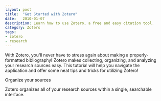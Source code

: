 ```yaml
---
layout: post
title:  "Get Started with Zotero"
date:   2010-01-07
description: Learn how to use Zotero, a free and easy citation tool. 
category: Zotero
tags:
- zotero
- research 
---
```


<p class="intro">With Zotero, you'll never have to stress again about making a properly-formatted bibliography! Zotero makes collecting, organizing, and analyzing your research sources easy. This tutorial will help you navigate the application and offer some neat tips and tricks for utilizing Zotero!</p>

<!-- Maybe here in the "diagram" space we can put 3 cool things you can do with Zotero with just text and images? -->

  <div class="row">
    <div class="col s12 m6">
      <div class="card" style="height: 100%;">
        <!-- I think the side-by-side gifs might have made for too much motion on the screen. What do you think about stills?
        <div class="card-image">
          <img src="http://i.imgur.com/RuNqH56.gif">
        </div>
        -->
        <div class="card-content">
        <span class="card-title">Organize your sources</span>
        <p>Zotero organizes all of your research sources within a single, searchable interface.</p>
        </div>
      </div>
    </div>
   <div class="col s12 m4">
      <div class="card">
        <!--
        <div class="card-image">
          <img src="http://lorempixel.com/400/300/nature/2">
        </div>
        -->
        <div class="card-content">
          <span class="card-title">Make in text citations</span>
          <p>With Zotero's custom toolbar, choose your style of citation, and then easily insert an in-text citation.</p>
        </div>
      </div>
    </div>
    <div class="col s12 m6">
      <div class="card">
        <!--
        <div class="card-image">
          <img src="http://i.imgur.com/srP9KnM.gif">
        </div>
        -->
        <div class="card-content">
          <span class="card-title">Make bibliographies instantly</span>
          <p>Within Zotero, you can quickly select multiple references and make a bibilography with ease.</p>
        </div>
      </div>
    </div>
  </div> 
            
### Give it a try:

<p class="flow-text">Want to get started? Check out our <a href="http://uclalibrary.github.io/slides/tutorial-zotero-intro.html#/" target="_blank">Zotero tutorial</a>:</p>

<center>
  <iframe class="embedbox" src="https://uclalibrary.github.io/slides/tutorial-zotero-intro.html" width="95%" height="600px"></iframe>
</center>

<ul class="collapsible" data-collapsible="expandable">
    <li>
      <div class="collapsible-header"><i class="material-icons">forum</i>Want to talk about it? Set up a <em>free research consultation</em> to get help developing your ideas:</div>
      <div class="collapsible-body">
        <p>Ask a librarian <a href="http://library.ucla.edu/questions" target="_blank">24/7 chat service</a>.</p>
          <p>Set up a <a href="http://library.ucla.edu/questions" target="_blank">research consultation at a UCLA Library</a>.</p>
      </div>
    </li>
  </ul>
